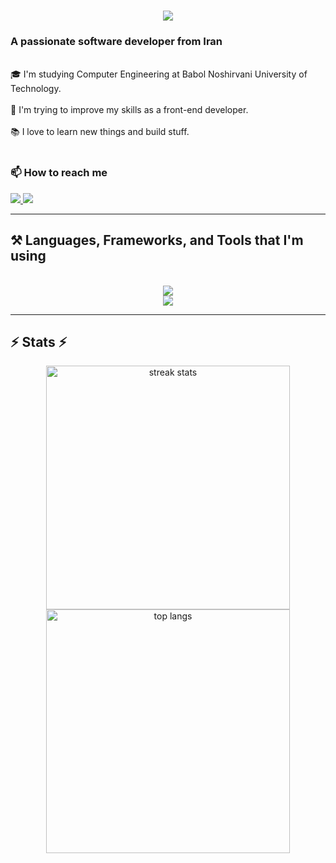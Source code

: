 <h1 align="center">
    <img src="https://readme-typing-svg.herokuapp.com/?font=Righteous&size=35&center=true&vCenter=true&width=500&height=70&duration=4000&lines=Hi+There!+👋;+I'm+Morteza+Pourramzan!;" />
</h1>

<h3>A passionate software developer from Iran</h3>

<br/>

<div>🎓 I'm studying Computer Engineering at Babol Noshirvani University of Technology.</div>
<br/>
<div>🌱 I'm trying to improve my skills as a front-end developer.</div>
<br/>
<div>📚 I love to learn new things and build stuff.</div>

<br/>

<h3> 📫 How to reach me </h3>
  <a href="mailto:pourramzanmorteza@gmail.com">
    <img src="https://img.shields.io/badge/Gmail-333333?style=for-the-badge&logo=gmail&logoColor=red" />
  </a>
  <a href="https://www.linkedin.com/in/morteza-pourramzan-7bba77250" target="_blank">
    <img src="https://img.shields.io/badge/LinkedIn-0077B5?style=for-the-badge&logo=linkedin&logoColor=white" target="_blank" />
  </a>

<hr/>

<h2>⚒️ Languages, Frameworks, and Tools that I'm using</h2>
<br/>
<div align="center">
    <img src="https://skillicons.dev/icons?i=html,css,sass,tailwind,bootstrap,javascript,typescript,react,next,redux,mui" /><br>
    <img src="https://skillicons.dev/icons?i=nodejs,express,postgres,python,git,github,linux,docker,vscode,postman,figma" />
</div>
 <hr/>

<h2>⚡ Stats ⚡</h2>
<div align="center">
  <img width=390 src="https://streak-stats.demolab.com/?user=MortezaPr&count_private=true&theme=react&border_radius=10" alt="streak stats"/>
  <img width=390 src="https://github-readme-stats.vercel.app/api/top-langs/?username=MortezaPr&hide=HTML&langs_count=8&layout=compact&theme=react&border_radius=10&size_weight=0.5&count_weight=0.5&exclude_repo=github-readme-stats" alt="top langs" />
</div>
